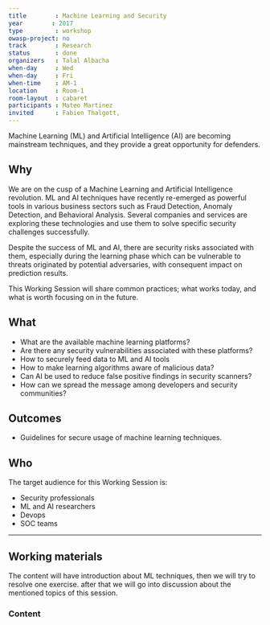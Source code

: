 ```yaml
---
title        : Machine Learning and Security
year		: 2017
type         : workshop
owasp-project: no
track        : Research
status       : done
organizers   : Talal Albacha
when-day     : Wed
when-day     : Fri
when-time    : AM-1
location     : Room-1
room-layout  : cabaret
participants : Mateo Martinez
invited      : Fabien Thalgott, 
---
```


Machine Learning (ML) and Artificial Intelligence (AI) are becoming mainstream techniques, and they provide a great opportunity for defenders.

## Why

We are on the cusp of a Machine Learning and Artificial Intelligence revolution. ML and AI techniques have recently re-emerged as powerful tools in various business sectors such as Fraud Detection, Anomaly Detection, and Behavioral Analysis. Several companies and services are exploring these technologies and use them to solve specific security challenges successfully. 

Despite the success of ML and AI, there are security risks associated with them, especially during the learning phase which can be vulnerable to threats originated by potential adversaries, with consequent impact on prediction results. 

This Working Session will share common practices; what works today, and what is worth focusing on in the future.


## What

 - What are the available machine learning platforms?
 - Are there any security vulnerabilities associated with these platforms?
 - How to securely feed data to ML and AI tools
 - How to make learning algorithms aware of malicious data?
 - Can AI be used to reduce false positive findings in security scanners?
 - How can we spread the message among developers and security communities? 
 
## Outcomes

- Guidelines for secure usage of machine learning techniques.

## Who

The target audience for this Working Session is:

 - Security professionals
 - ML and AI researchers
 - Devops
 - SOC teams

--- 

## Working materials
The content will have introduction about ML techniques, then we will try to resolve one exercise. after that we will go into discussion about the mentioned topics of this session. 

### Content


